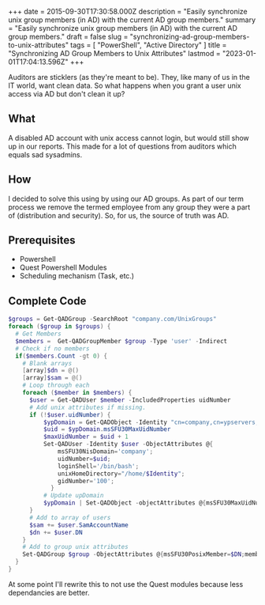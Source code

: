 +++
date = 2015-09-30T17:30:58.000Z
description = "Easily synchronize unix group members (in AD) with the current AD group members."
summary = "Easily synchronize unix group members (in AD) with the current AD group members."
draft = false
slug = "synchronizing-ad-group-members-to-unix-attributes"
tags = [ "PowerShell", "Active Directory" ]
title = "Synchronizing AD Group Members to Unix Attributes"
lastmod = "2023-01-01T17:04:13.596Z"
+++


Auditors are sticklers (as they're meant to be). They, like many of us in the IT
world, want clean data. So what happens when you grant a user unix access via AD
but don't clean it up?

## What

A disabled AD account with unix access cannot login, but would still show up in
our reports. This made for a lot of questions from auditors which equals sad
sysadmins.

## How

I decided to solve this using by using our AD groups. As part of our term
process we remove the termed employee from any group they were a part of
(distribution and security). So, for us, the source of truth was AD.

## Prerequisites

* Powershell
* Quest Powershell Modules
* Scheduling mechanism (Task, etc.)

## Complete Code

```powershell
$groups = Get-QADGroup -SearchRoot "company.com/UnixGroups"
foreach ($group in $groups) {
  # Get Members
  $members =  Get-QADGroupMember $group -Type 'user' -Indirect
  # Check if no members
  if($members.Count -gt 0) {
    # Blank arrays
    [array]$dn = @()
    [array]$sam = @()
    # Loop through each
    foreach ($member in $members) {
      $user = Get-QADUser $member -IncludedProperties uidNumber
      # Add unix attributes if missing.
      if (!$user.uidNumber) {
          $ypDomain = Get-QADObject -Identity "cn=company,cn=ypservers,cn=ypserv30,cn=RpcServices,cn=system,dc=company,dc=com" -IncludedProperties msSFU30MaxUidNumber
          $uid = $ypDomain.msSFU30MaxUidNumber
          $maxUidNumber = $uid + 1
          Set-QADUser -Identity $user -ObjectAttributes @{
              msSFU30NisDomain='company';
              uidNumber=$uid;
              loginShell='/bin/bash';
              unixHomeDirectory="/home/$Identity";
              gidNumber='100';
            }
          # Update upDomain
          $ypDomain | Set-QADObject -objectAttributes @{msSFU30MaxUidNumber = $maxUidNumber}
      }
      # Add to array of users
      $sam += $user.SamAccountName
      $dn += $user.DN
    }
    # Add to group unix attributes
    Set-QADGroup $group -ObjectAttributes @{msSFU30PosixMember=$DN;memberUid=$sam}
  }
}
```

At some point I'll rewrite this to not use the Quest modules because less
dependancies are better.

